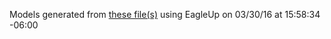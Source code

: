 Models generated from [these file(s)](https://raw.github.com/sparkfun/OpenLog/c42a104c1315a63c9a6f24d0862f1bfc9b4350aa/hardware/OpenLog.brd) using EagleUp on 03/30/16 at 15:58:34 -06:00
